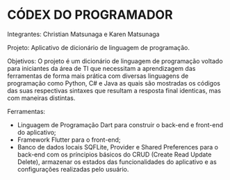 # CÓDEX DO PROGRAMADOR

Integrantes: Christian Matsunaga e Karen Matsunaga

Projeto: Aplicativo de dicionário de linguagem de programação.

Objetivos: O projeto é um dicionário de linguagem de programação voltado para iniciantes da área de TI
que necessitam a aprendizagem das ferramentas de forma mais prática com diversas linguagens de programação como Python, C# e Java as quais são mostradas os códigos das suas respectivas sintaxes que resultam a resposta final identicas, mas com maneiras distintas.

Ferramentas:
* Linguagem de Programação Dart para construir o back-end e front-end do aplicativo;
* Framework Flutter para o front-end;
* Banco de dados locais SQFLite, Provider e Shared Preferences para o back-end com os príncipios básicos do CRUD (Create Read Update Delete), armazenar os estados das funcionalidades do aplicativo e as configurações realizadas pelo usuário.